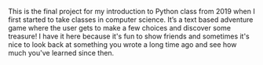 This is the final project for my introduction to Python class from 2019 when I first started to take classes in computer science. It’s a text based adventure game where the user gets to make a few choices and discover some treasure! I have it here because it's fun to show friends and sometimes it's nice to look back at something you wrote a long time ago and see how much you've learned since then. 
